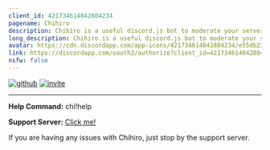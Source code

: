 ```yaml
---
client_id: 421734614042804234
pagename: Chihiro
description: Chihiro is a useful discord.js bot to moderate your server!
long_description: Chihiro is a useful discord.js bot to moderate your server with a variety of moderation and fun commands!
avatar: https://cdn.discordapp.com/app-icons/421734614042804234/e55db2360898782429c282bf5cc05a35.png
link: https://discordapp.com/oauth2/authorize?client_id=421734614042804234&permissions=262152&scope=bot
nsfw: false
---
```


[![github](https://i.imgur.com/RvF79vd.png)](https://github.com/snarkyllama/chihiro)
[![invite](https://oof.is-my-life.style/cmxFT89a.png)](https://discordapp.com/oauth2/authorize?client_id=421734614042804234&permissions=262152&scope=bot)  
  
------------------------------------------------------------------
 
**Help Command:** chi!help  
  
**Support Server:** [Click me!](https://discord.gg/qrAT4w3)  
  
If you are having any issues with Chihiro, just stop by the support server.
